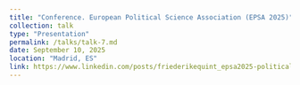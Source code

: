 ```yaml
---
title: "Conference. European Political Science Association (EPSA 2025)"
collection: talk
type: "Presentation"
permalink: /talks/talk-7.md
date: September 10, 2025
location: "Madrid, ES"
link: https://www.linkedin.com/posts/friederikequint_epsa2025-politicalscience-conferenceseason-activity-7343479472609751041-6Ybf?utm_source=share&utm_medium=member_desktop&rcm=ACoAACYQCkEBOzNXsFujODaJJdSTfcfsvlLrUFo
---
```

